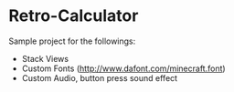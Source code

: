 # Retro-Calculator

Sample project for the followings:
- Stack Views
- Custom Fonts (http://www.dafont.com/minecraft.font)
- Custom Audio, button press sound effect


